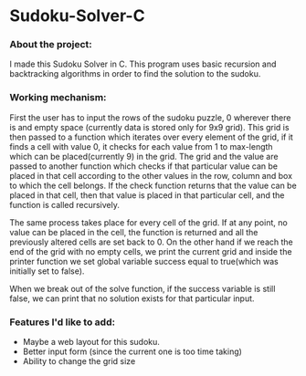 # Sudoku-Solver-C
### About the project:
I made this Sudoku Solver in C. This program uses basic recursion and backtracking algorithms in order to find the solution to the sudoku.

### Working mechanism:
First the user has to input the rows of the sudoku puzzle, 0 wherever there is and empty space (currently data is stored only for 9x9 grid).
This grid is then passed to a function which iterates over every element of the grid, if it finds a cell with value 0, it checks for each value from 1 to max-length which can be placed(currently 9) in the grid. The grid and the value are passed to another function which checks if that particular value can be placed in that cell according to the other values in the row, column and box to which the cell belongs. If the check function returns that the value can be placed in that cell, then that value is placed in that particular cell, and the function is called recursively. 

The same process takes place for every cell of the grid. If at any point, no value can be placed in the cell, the function is returned and all the previously altered cells are set back to 0. On the other hand if we reach the end of the grid with no empty cells, we print the current grid and inside the printer function we set global variable success equal to true(which was initially set to false). 

When we break out of the solve function, if the success variable is still false, we can print that no solution exists for that particular input.

### Features I'd like to add:
- Maybe a web layout for this sudoku.
- Better input form (since the current one is too time taking)
- Ability to change the grid size

